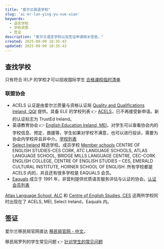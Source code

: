 ```yaml
---
title: "爱尔兰英语学校"
slug: 'ai-er-lan-ying-yu-xue-xiao'
keywords:
  - 语言学校
  - 学校资质
  - 签证
description: "爱尔兰语言学校以及签证申请相关信息。"
created: 2025-09-09 18:35:43
updated: 2025-09-09 18:35:43
---
```


## 查找学校

只有符合 IELP 的学校才可以招收国际学生 [合格课程临时清单](https://www.irishimmigration.ie/zh/coming-to-study-in-ireland/what-are-my-study-options/a-third-level-course-or-a-language-course/)

### 联盟协会

- ACELS 认证是由爱尔兰质量与资格认证局 [Quality and Qualifications Ireland, QQI](https://www.qqi.ie/) 提供。具备 ELE 的学校列表 👉 [ACELS](https://www.acels.ie/recognisedproviders)，已不再接受新申请。新的认证标志为 TrustEd Ireland。
- 英语教育协会 👉 [English Education Ireland, MEI](https://mei.ie/)，对学生可以查看协会内的学校信息、预定、救援等，学生如果对学校不满意，也可以进行投诉，需要为协会内学校并且非中介。[学校列表](https://mei.ie/schools/)
- [Select Ireland](https://select-ireland.com/) 精选学校。成员学校 [Member schools](https://select-ireland.com/member-schools/) CENTRE OF ENGLISH STUDIES-CES CORK, ATC LANGUAGE SCHOOLS, ATLAS LANGUAGE SCHOOL, BRIDGE MILLS LANGUAGE CENTRE, CEC-CORK ENGLISH COLLEGE, CENTRE OF ENGLISH STUDIES – CES, EMERALD CULTURAL INSTITUTE, HORNER SCHOOL OF ENGLISH. 所有学校都是 ACELS 内的，并且还有很多学校是 EAQUALS 会员。
- [Eaquals](https://www.eaquals.org) 成立于 1991 年，非营利提供优质语言服务评估与认证的协会。[认证会员列表](https://www.eaquals.org/our-members/accredited-members/)

[Atlas Language School, ALC](https://atlaslanguageschool.com/) 和 [Centre of English Studies, CES](http://ces-schools.com/) 这两所学校同时出现在了 ACELS, MEI, Select Ireland，Eaquals 内。

## 签证

爱尔兰移民局官网直达 [移民局官网 - 中文](https://www.irishimmigration.ie/zh/)。

移民局罗列的学生常见问题 👉 [针对学生的常见问题](https://www.irishimmigration.ie/zh/coming-to-study-in-ireland/frequently-asked-questions-for-students/)
